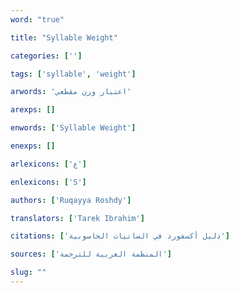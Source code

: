 ```yaml
---
word: "true"

title: "Syllable Weight"

categories: ['']

tags: ['syllable', 'weight']

arwords: 'اعتبار وزن مقطعي'

arexps: []

enwords: ['Syllable Weight']

enexps: []

arlexicons: ['ع']

enlexicons: ['S']

authors: ['Ruqayya Roshdy']

translators: ['Tarek Ibrahim']

citations: ['دليل أكسفورد في السانيات الحاسوبية']

sources: ['المنظمة العربية للترجمة']

slug: ""
---
```

